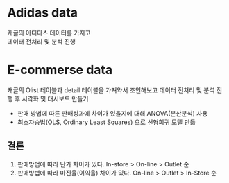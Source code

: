 # Adidas data
캐글의 아디다스 데이터를 가지고  
데이터 전처리 및 분석 진행

# E-commerse data
캐글의 Olist 테이블과 detail 테이블을 가져와서 조인해보고
데이터 전처리 및 분석 진행 후 시각화 및 대시보드 만들기
- 판매 방법에 따른 판매성과에 차이가 있을지에 대해 ANOVA(분산분석) 사용
- 최소자승법(OLS, Ordinary Least Squares) 으로 선형회귀 모델 만듦
## 결론
1. 판매방법에 따라 단가 차이가 있다. In-store > On-line > Outlet 순
2. 판매방법에 따라 마진율(이익율) 차이가 있다. On-line > Outlet > In-Store 순
